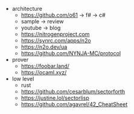 
* architecture
  * https://github.com/o61 -> f# -> c#
  * sample -> review
  * youtube -> blog 
  * https://nitrogenproject.com
  * https://synrc.com/apps/n2o
  * https://n2o.dev/ua
  * https://github.com/NYNJA-MC/protocol
* prover
  * https://foobar.land/
  * https://ocaml.xyz/
* low level
  * rust
  * https://github.com/cesarblum/sectorforth
  * https://justine.lol/sectorlisp
  * https://github.com/agavrel/42_CheatSheet

